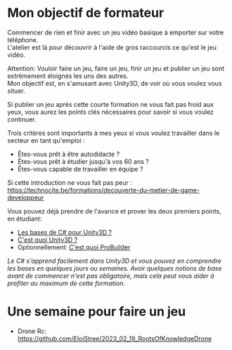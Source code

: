 # Mon objectif de formateur

Commencer de rien et finir avec un jeu vidéo basique à emporter sur votre téléphone.  
L'atelier est là pour découvrir à l'aide de gros raccourcis ce qu'est le jeu vidéo.

Attention: Vouloir faire un jeu, faire un jeu, finir un jeu et publier un jeu sont extrêmement éloignés les uns des autres.  
Mon objectif est, en s'amusant avec Unity3D, de voir où vous voulez vous situer.

Si publier un jeu après cette courte formation ne vous fait pas froid aux yeux, vous aurez les points clés nécessaires pour savoir si vous voulez continuer.

Trois critères sont importants à mes yeux si vous voulez travailler dans le secteur en tant qu'emploi :  
- Êtes-vous prêt à être autodidacte ?  
- Êtes-vous prêt à étudier jusqu'à vos 60 ans ?  
- Êtes-vous capable de travailler en équipe ?

Si cette introduction ne vous fait pas peur :  
https://technocite.be/formations/decouverte-du-metier-de-game-developpeur

Vous pouvez déjà prendre de l'avance et prover les deux premiers points, en étudiant:
- [Les bases de C# pour Unity3D ?](https://www.youtube.com/results?search_query=les+bases+de+c%23+pour+Unity3D)
- [C'est quoi Unity3D ?](https://www.youtube.com/results?search_query=C%27est+quoi+Unity3D++pour+débutant)
- Optionnellement: [C'est quoi ProBuilder](https://youtu.be/Re6wU7zPlXI)

_Le C# s'apprend facilement dans Unity3D et vous pouvez en comprendre les bases en quelques jours ou semaines._
_Avoir quelques notions de base avant de commencer n'est pas obligatoire, mais cela peut vous aider à profiter au maximum de cette formation._

# Une semaine pour faire un jeu 

- Drone Rc: https://github.com/EloiStree/2023_02_19_RootsOfKnowledgeDrone  

